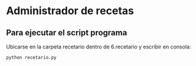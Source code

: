 # Administrador de recetas


## Para ejecutar el script programa

Ubicarse en la carpeta recetario dentro de 6.recetario y escribir en consola:
```sh
python recetario.py
```